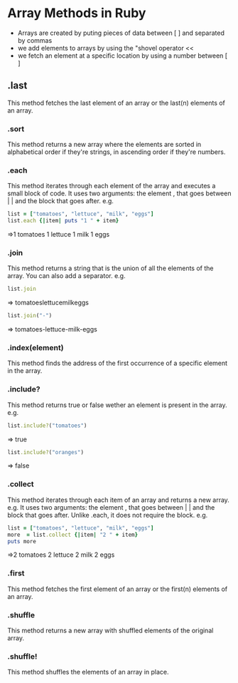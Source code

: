 # Array Methods in Ruby

- Arrays are created by puting pieces of data between [ ] and separated by commas
- we add elements to arrays by using the "shovel operator <<
- we fetch an element at a specific location by using a number between [ ]

## .last
This method fetches the last element of an array or the last(n) elements of an array.

### .sort
This method returns a new array where the elements are sorted in alphabetical order if they're strings, in ascending order if they're numbers.

### .each
This method iterates through each element of the array and executes a small block of code. It uses two arguments: the element , that goes between | | and the block that goes after. e.g.

```Ruby
list = ["tomatoes", "lettuce", "milk", "eggs"]
list.each {|item| puts "1 " + item}
```
=>1 tomatoes
1 lettuce
1 milk
1 eggs

### .join
This method returns a string that is the union of all the elements of the array. You can also add a separator. e.g.

```Ruby
list.join
```
=> tomatoeslettucemilkeggs

```Ruby
list.join("-")
```
=> tomatoes-lettuce-milk-eggs

### .index(element)
This method finds the address of the first occurrence of a specific element in the array.

### .include?
This method returns true or false wether an element is present in the array. e.g.

```Ruby
list.include?("tomatoes")
```
=> true

```Ruby
list.include?("oranges")
```
=> false

### .collect
This method iterates through each item of an array and returns a new array. e.g. It uses two arguments: the element , that goes between | | and the block that goes after. Unlike .each, it does not require the block. e.g.

```Ruby
list = ["tomatoes", "lettuce", "milk", "eggs"]
more  = list.collect {|item| "2 " + item}
puts more
```
=>2 tomatoes
2 lettuce
2 milk
2 eggs

### .first
This method fetches the first element of an array or the first(n) elements of an array.

### .shuffle
This method returns a new array with shuffled elements of the original array.

### .shuffle!
This method shuffles the elements of an array in place.
